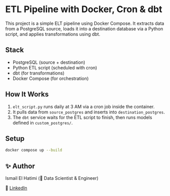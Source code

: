 # ETL Pipeline with Docker, Cron & dbt

This project is a simple ELT pipeline using Docker Compose. It extracts data from a PostgreSQL source, loads it into a destination database via a Python script, and applies transformations using dbt.

## Stack

- PostgreSQL (source + destination)
- Python ETL script (scheduled with cron)
- dbt (for transformations)
- Docker Compose (for orchestration)

## How It Works

1. `elt_script.py` runs daily at 3 AM via a cron job inside the container.
2. It pulls data from `source_postgres` and inserts into `destination_postgres`.
3. The `dbt` service waits for the ETL script to finish, then runs models defined in `custom_postgres/`.

## Setup

```bash
docker compose up --build
```

## ✨ Author  
Ismail El Hatimi (📍 Data Scientist & Engineer)  

🔗 [LinkedIn](https://www.linkedin.com/in/isma%C3%AFl-e-59b45737/)
